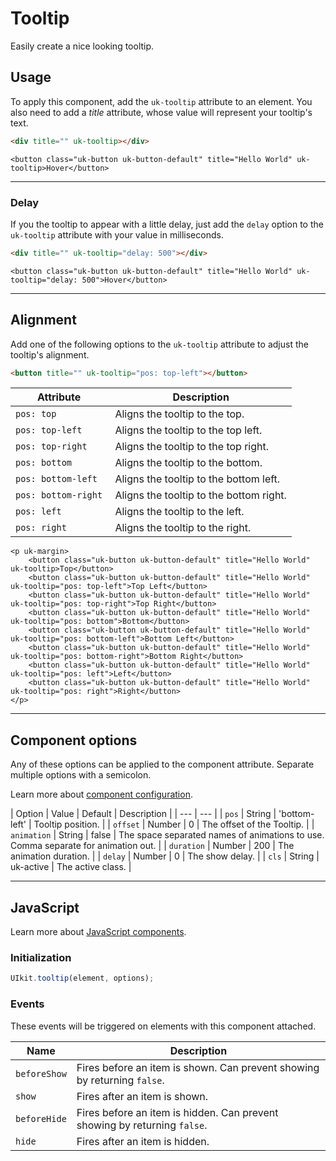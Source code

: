 # Tooltip

<p class="uk-text-lead">Easily create a nice looking tooltip.</p>

## Usage

To apply this component, add the `uk-tooltip` attribute to an element. You also need to add a _title_ attribute, whose value will represent your tooltip's text.

```html
<div title="" uk-tooltip></div>
```

```example
<button class="uk-button uk-button-default" title="Hello World" uk-tooltip>Hover</button>
```

***

### Delay

If you the tooltip to appear with a little delay, just add the `delay` option to the `uk-tooltip` attribute with your value in milliseconds.

```html
<div title="" uk-tooltip="delay: 500"></div>
```

```example
<button class="uk-button uk-button-default" title="Hello World" uk-tooltip="delay: 500">Hover</button>
```

***

## Alignment

Add one of the following options to the `uk-tooltip` attribute to adjust the tooltip's alignment.

```html
<button title="" uk-tooltip="pos: top-left"></button>
```

| Attribute | Description |
| --------- | ----------- |
| `pos: top`          | Aligns the tooltip to the top.          |
| `pos: top-left`     | Aligns the tooltip to the top left.     |
| `pos: top-right`    | Aligns the tooltip to the top right.    |
| `pos: bottom`       | Aligns the tooltip to the bottom.       |
| `pos: bottom-left`  | Aligns the tooltip to the bottom left.  |
| `pos: bottom-right` | Aligns the tooltip to the bottom right. |
| `pos: left`         | Aligns the tooltip to the left.         |
| `pos: right`        | Aligns the tooltip to the right.        |

```example
<p uk-margin>
    <button class="uk-button uk-button-default" title="Hello World" uk-tooltip>Top</button>
    <button class="uk-button uk-button-default" title="Hello World" uk-tooltip="pos: top-left">Top Left</button>
    <button class="uk-button uk-button-default" title="Hello World" uk-tooltip="pos: top-right">Top Right</button>
    <button class="uk-button uk-button-default" title="Hello World" uk-tooltip="pos: bottom">Bottom</button>
    <button class="uk-button uk-button-default" title="Hello World" uk-tooltip="pos: bottom-left">Bottom Left</button>
    <button class="uk-button uk-button-default" title="Hello World" uk-tooltip="pos: bottom-right">Bottom Right</button>
    <button class="uk-button uk-button-default" title="Hello World" uk-tooltip="pos: left">Left</button>
    <button class="uk-button uk-button-default" title="Hello World" uk-tooltip="pos: right">Right</button>
</p>
```

***

## Component options

Any of these options can be applied to the component attribute. Separate multiple options with a semicolon.

Learn more about [component configuration](javascript.md#component-configuration).

| Option | Value | Default | Description |
| --- | --- |
| `pos` | String | 'bottom-left' | Tooltip position. |
| `offset` | Number | 0 | The offset of the Tooltip. |
| `animation` | String | false | The space separated names of animations to use. Comma separate for animation out. |
| `duration` | Number | 200 | The animation duration. |
| `delay` | Number | 0 | The show delay. |
| `cls` | String | uk-active | The active class. |

***

## JavaScript

Learn more about [JavaScript components](javascript.md#programmatic-use).

### Initialization

```js
UIkit.tooltip(element, options);
```

### Events

These events will be triggered on elements with this component attached.

| Name | Description |
| --- | --- |
| `beforeShow` | Fires before an item is shown. Can prevent showing by returning `false`. |
| `show` | Fires after an item is shown. |
| `beforeHide` | Fires before an item is hidden. Can prevent showing by returning `false`. |
| `hide` | Fires after an item is hidden. |
